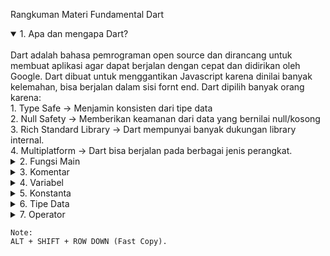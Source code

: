 Rangkuman Materi Fundamental Dart
<details open>
 <summary>1. Apa dan mengapa Dart?</summary>
 <br>
    Dart adalah bahasa pemrograman open source dan dirancang untuk membuat aplikasi agar dapat berjalan dengan cepat dan didirikan oleh Google. Dart dibuat untuk menggantikan Javascript karena dinilai banyak kelemahan, bisa berjalan dalam sisi fornt end. Dart dipilih banyak orang karena:<br>
    1. Type Safe -> Menjamin konsisten dari tipe data<br>
    2. Null Safety -> Memberikan keamanan dari data yang bernilai null/kosong<br>
    3. Rich Standard Library -> Dart mempunyai banyak dukungan library internal.<br>
    4. Multiplatform -> Dart bisa berjalan pada berbagai jenis perangkat.<br>
    </details>

<details>
 <summary>2. Fungsi Main</summary>
 <br>
    Fungsi Main adalah bagian yang akan dijalankan pertama kali, bisa bertipe data void ataupun int dan memiliki nama main. Perintah print di dalam bahasa Dart berfungsi untuk menampilkan data ke layar. Contohnya:<br>
    ``void main(){
        print("Selamat datang di Bahasa Pemrograman Dart");
    }``
    Void artinya tidak akan mengembalikan nilai apapun
</details>

<details>
 <summary>3. Komentar</summary><br>
    Komentar adalah baris kode yang tidak akan dijalankan dengan tujuan untuk memberi catatan pada kode dan bisa digunakan sebagai dokumentasi. Jadi komentar tidak akan dicompile ketika program dikompilasi. Ada dua cara menuliskan komentar yaitu:<br>
    1. Dengan cara garis miring dua kali seperti: // INI ADALAH KOMENTAR UNTUK SINGLE LINE<br>
    2. Dengan cara memberikan garis miring dan bintang: /* INI ADALAH KOMENTAR UNTUK <br>
    MULTI LINE */ <br>    
    Untuk memudahkan dalam pemberian komentar bisa menggunakan shortcut CTRL + / <br>
</details>

<details>
 <summary>4. Variabel</summary><br>
    Untuk menyimpan data di program seperti contoh box di memori yang akan menyimpan nilai/value, di box tersebut mempunyai nama dan juga tipe data. Dalam pendeklarasian variabel kita bisa menggunakan var dan diikuti dengan nama variabel, maka akan secara otomatis tipe data tersebut nilainya adalah null. ntuk menambahkan nilai pada variabel bisa menggunakkan tanda assignment atau tanda sama dengan ( = ). Selain itu kita bisa mendeklarasikan variabel dan juga memberikan nilai secara bersamaan. Contoh:<br>
    
    void main(){
        var usia;
        usia = 20;
        // ATAU
        var nama = "Rizki Andika Setiadi";
    }

</details>

 <details>   
 <summary>5. Konstanta</summary><br>
    Digunakan untuk menyimpan data namun nilai yang sudah diinisialisasikan bernilai konstan/tidak dapat diubah, konstanta memiliki nama dan juga tipe data. Untuk menggunakan konstanta bisa langsung diberikan tipenya menggunakan "final" tanpa kutip dan diikuti nama serta diberikan value secara langsung. Jadi variabel konstanta hanya bisa disetting satu kali aja. Contoh:<br>
    
    void main(){
        final phi = 3.14;
        phi = 3.5; // BARIS INI AKAN ERROR KARENA FINAL TIDAK BISA DIBERIKAN NILAI BARU/TIDAK DAPAT DIUBAH
    }

</details>

<details>
 <summary>6. Tipe Data</summary><br>
    Bahasa Dart adalah bahasa pemrograman yang Staticly Type yang artinya kita harus saat deklarasi variabel kita harus menentukan tipe datanya. Dart memiliki tipe data primitif yaitu integer (bilangan bulat), double (bilangan pecahan atau desimal), boolean (true/flase) dan juga String (teks atau karakter). Untuk value di tipe data double dipisahkan menggunakan titik (dot) bukan koma, untuk value di String penulisan teks diawali dan diakhir tanda kutip. Contoh:<br>
    
    void main(){
        int usia = 20;
        double beratBadan = 60.5;
        bool pria = true;
        String nama = "Rizki Andika Setiadi";
    }

</details>

<details>
 <summary>7. Operator</summary><br>
    Dart operator memberikan instruksi kepada komputer untuk pengolahan data, data yang dikelola disebut operand. Dart mendukung operator Aritmatika (+, -, *, /, %). Lalu ada operator Assignment yaitu memberi nilai pada variabel (=, +=, -+, dan lain lain), Comparison untuk membandingkan kesetaraan nilai (==, <, <=, dan lain lain), Logical menggabungkan beberapa kondisi untuk mengecek nilai boolean (&&, ||, !) Contoh:<br>
    
    void main(){
        // ARITMATHIC
        print(1 + 2);

        // ASSIGNMENT
        var usia = 18;
        usia = 19;

        // COMPARISON
        print(1 == 2);

        // LOGICAL
        print(1 == 2 && 2 == 1);
    }
    
</details>

    Note:
    ALT + SHIFT + ROW DOWN (Fast Copy).